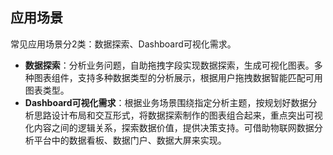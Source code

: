 ## 应用场景

常见应用场景分2类：数据探索、Dashboard可视化需求。

-  **数据探索**：分析业务问题，自助拖拽字段实现数据探索，生成可视化图表。多种图表组件，支持多种数据类型的分析展示，根据用户拖拽数据智能匹配可用图表类型。
-  **Dashboard可视化需求**：根据业务场景围绕指定分析主题，按规划好数据分析思路设计布局和交互形式，将数据探索制作的图表组合起来，重点突出可视化内容之间的逻辑关系，探索数据价值，提供决策支持。可借助物联网数据分析平台中的数据看板、数据门户、数据大屏来实现。